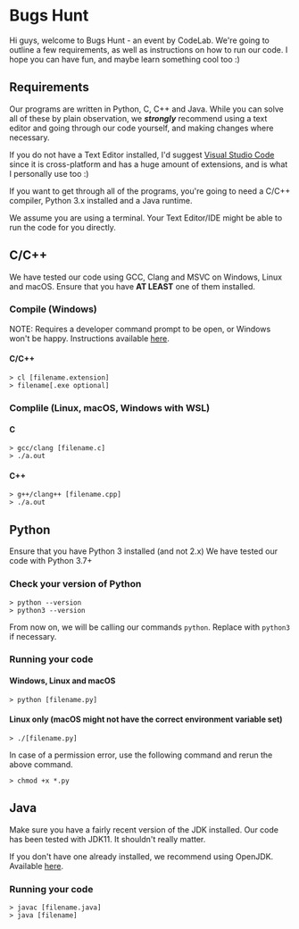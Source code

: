 # Bugs Hunt
 Hi guys, welcome to Bugs Hunt - an event by CodeLab. We're going to outline a few requirements, as well as instructions on how to run our code. I hope you can have fun, and maybe learn something cool too :)
 
## Requirements
 Our programs are written in Python, C, C++ and Java. While you can solve all of these by plain observation, we ***strongly*** recommend using a text editor and going through our code yourself, and making changes where necessary.
  
 If you do not have a Text Editor installed, I'd suggest [Visual Studio Code](https://code.visualstudio.com/download "Get VSCode") since it is cross-platform and has a huge amount of extensions, and is what I personally use too :)
  
 If you want to get through all of the programs, you're going to need a C/C++ compiler, Python 3.x installed and a Java runtime.
 
 We assume you are using a terminal. Your Text Editor/IDE might be able to run the code for you directly.
 
## C/C++
 We have tested our code using GCC, Clang and MSVC on Windows, Linux and macOS.
 Ensure that you have **AT LEAST** one of them installed.
 
### Compile (Windows)
 NOTE: Requires a developer command prompt to be open, or Windows won't be happy. Instructions available [here](https://docs.microsoft.com/en-us/visualstudio/ide/reference/command-prompt-powershell?view=vs-2019).
 
#### **C/C++**
 ```
 > cl [filename.extension]
 > filename[.exe optional]
 ```
 
### Complile (Linux, macOS, Windows with WSL)
#### **C**
 ```
 > gcc/clang [filename.c]
 > ./a.out
 ```
#### **C++**
 ```
 > g++/clang++ [filename.cpp]
 > ./a.out
 ```
 
## Python
 Ensure that you have Python 3 installed (and not 2.x) We have tested our code with Python 3.7+
 
### Check your version of Python
 ```
 > python --version
 > python3 --version
 ```
 From now on, we will be calling our commands ```python```. Replace with ```python3``` if necessary.
 
### Running your code
#### Windows, Linux and macOS
 ```
 > python [filename.py]
 ```

#### Linux only (macOS might not have the correct environment variable set)
 ```
 > ./[filename.py]
 ```
 In case of a permission error, use the following command and rerun the above command.
 ```
 > chmod +x *.py
 ```
 
## Java
 Make sure you have a fairly recent version of the JDK installed. Our code has been tested with JDK11. It shouldn't really matter.

 If you don't have one already installed, we recommend using OpenJDK. Available [here](https://adoptopenjdk.net/).

### Running your code
 ```
 > javac [filename.java]
 > java [filename]
 ```
 
 
